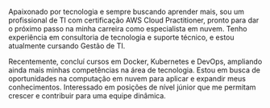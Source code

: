 Apaixonado por tecnologia e sempre buscando aprender mais, sou um profissional de TI com certificação AWS Cloud Practitioner, pronto para dar o próximo passo na minha carreira como especialista em nuvem. Tenho experiência em consultoria de tecnologia e suporte técnico, e estou atualmente cursando Gestão de TI.

Recentemente, concluí cursos em Docker, Kubernetes e DevOps, ampliando ainda mais minhas competências na área de tecnologia. Estou em busca de oportunidades na computação em nuvem para aplicar e expandir meus conhecimentos. Interessado em posições de nível júnior que me permitam crescer e contribuir para uma equipe dinâmica.
<!---
krogees/krogees is a ✨ special ✨ repository because its `README.md` (this file) appears on your GitHub profile.
You can click the Preview link to take a look at your changes.
--->
